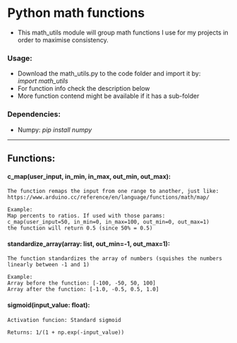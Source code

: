 # Python math functions
- This math_utils module will group math functions I use for my projects in order to maximise consistency.

### Usage:
- Download the math_utils.py to the code folder and import it by:<br>
<i>import math_utils</i>
- For function info check the description below
- More function contend might be available if it has a sub-folder

### Dependencies:
- Numpy: <i>pip install numpy</i>


<hr>

## Functions:

#### c_map(user_input, in_min, in_max, out_min, out_max):
    The function remaps the input from one range to another, just like:
    https://www.arduino.cc/reference/en/language/functions/math/map/
    
    Example:
    Map percents to ratios. If used with those params:
    c_map(user_input=50, in_min=0, in_max=100, out_min=0, out_max=1)
    the function will return 0.5 (since 50% = 0.5)

#### standardize_array(array: list, out_min=-1, out_max=1):
    The function standardizes the array of numbers (squishes the numbers linearly between -1 and 1)
    
    Example:
    Array before the function: [-100, -50, 50, 100]
    Array after the function: [-1.0, -0.5, 0.5, 1.0]
#### sigmoid(input_value: float):
    Activation funcion: Standard sigmoid
    
    Returns: 1/(1 + np.exp(-input_value))
